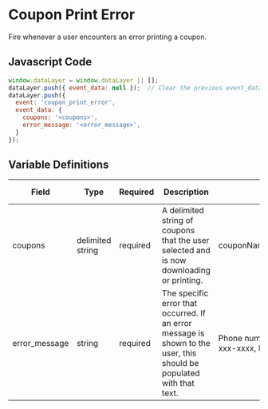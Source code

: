 # Coupon Print Error

Fire whenever a user encounters an error printing a coupon. 

## Javascript Code
```js
window.dataLayer = window.dataLayer || [];
dataLayer.push({ event_data: null });  // Clear the previous event_data object.
dataLayer.push({
  event: 'coupon_print_error',
  event_data: {
    coupons: '<coupons>',
    error_message: '<error_message>',
  }
});
```

## Variable Definitions

|Field|Type|Required|Description|Example|Pattern|Min Length|Max Length|Minimum|Maximum|Multiple Of|
| --- | --- | --- | --- | --- | --- | --- | --- | --- | --- | --- |
|coupons|delimited string|required|A delimited string of coupons that the user selected and is now downloading or printing.|couponName1~couponName2~couponName3|
|error_message|string|required|The specific error that occurred. If an error message is shown to the user, this should be populated with that text.|Phone number should follow the format (xxx) xxx-xxxx, Must be a valid email address|
